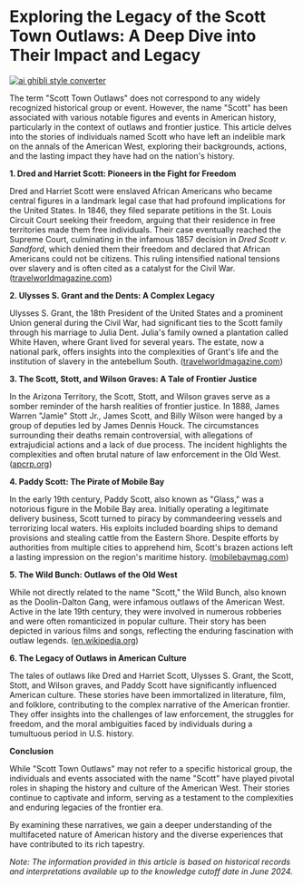# Exploring the Legacy of the Scott Town Outlaws: A Deep Dive into Their Impact and Legacy

[![ai ghibli style converter](https://i.imgur.com/dwt8Y5G.gif)](https://witbeam.net/slzx)

The term "Scott Town Outlaws" does not correspond to any widely recognized historical group or event. However, the name "Scott" has been associated with various notable figures and events in American history, particularly in the context of outlaws and frontier justice. This article delves into the stories of individuals named Scott who have left an indelible mark on the annals of the American West, exploring their backgrounds, actions, and the lasting impact they have had on the nation's history.

**1. Dred and Harriet Scott: Pioneers in the Fight for Freedom**

Dred and Harriet Scott were enslaved African Americans who became central figures in a landmark legal case that had profound implications for the United States. In 1846, they filed separate petitions in the St. Louis Circuit Court seeking their freedom, arguing that their residence in free territories made them free individuals. Their case eventually reached the Supreme Court, culminating in the infamous 1857 decision in *Dred Scott v. Sandford*, which denied them their freedom and declared that African Americans could not be citizens. This ruling intensified national tensions over slavery and is often cited as a catalyst for the Civil War. ([travelworldmagazine.com](https://www.travelworldmagazine.com/2022/09/heroes-and-outlaws-of-missouri/?utm_source=openai))

**2. Ulysses S. Grant and the Dents: A Complex Legacy**

Ulysses S. Grant, the 18th President of the United States and a prominent Union general during the Civil War, had significant ties to the Scott family through his marriage to Julia Dent. Julia's family owned a plantation called White Haven, where Grant lived for several years. The estate, now a national park, offers insights into the complexities of Grant's life and the institution of slavery in the antebellum South. ([travelworldmagazine.com](https://www.travelworldmagazine.com/2022/09/heroes-and-outlaws-of-missouri/?utm_source=openai))

**3. The Scott, Stott, and Wilson Graves: A Tale of Frontier Justice**

In the Arizona Territory, the Scott, Stott, and Wilson graves serve as a somber reminder of the harsh realities of frontier justice. In 1888, James Warren "Jamie" Stott Jr., James Scott, and Billy Wilson were hanged by a group of deputies led by James Dennis Houck. The circumstances surrounding their deaths remain controversial, with allegations of extrajudicial actions and a lack of due process. The incident highlights the complexities and often brutal nature of law enforcement in the Old West. ([apcrp.org](https://www.apcrp.org/STOTT-SCOTT-WILSON/SCOTT_STOTT_WILSON_MASTER_082507.htm?utm_source=openai))

**4. Paddy Scott: The Pirate of Mobile Bay**

In the early 19th century, Paddy Scott, also known as "Glass," was a notorious figure in the Mobile Bay area. Initially operating a legitimate delivery business, Scott turned to piracy by commandeering vessels and terrorizing local waters. His exploits included boarding ships to demand provisions and stealing cattle from the Eastern Shore. Despite efforts by authorities from multiple cities to apprehend him, Scott's brazen actions left a lasting impression on the region's maritime history. ([mobilebaymag.com](https://mobilebaymag.com/paddy-scott/?utm_source=openai))

**5. The Wild Bunch: Outlaws of the Old West**

While not directly related to the name "Scott," the Wild Bunch, also known as the Doolin-Dalton Gang, were infamous outlaws of the American West. Active in the late 19th century, they were involved in numerous robberies and were often romanticized in popular culture. Their story has been depicted in various films and songs, reflecting the enduring fascination with outlaw legends. ([en.wikipedia.org](https://en.wikipedia.org/wiki/Wild_Bunch?utm_source=openai))

**6. The Legacy of Outlaws in American Culture**

The tales of outlaws like Dred and Harriet Scott, Ulysses S. Grant, the Scott, Stott, and Wilson graves, and Paddy Scott have significantly influenced American culture. These stories have been immortalized in literature, film, and folklore, contributing to the complex narrative of the American frontier. They offer insights into the challenges of law enforcement, the struggles for freedom, and the moral ambiguities faced by individuals during a tumultuous period in U.S. history.

**Conclusion**

While "Scott Town Outlaws" may not refer to a specific historical group, the individuals and events associated with the name "Scott" have played pivotal roles in shaping the history and culture of the American West. Their stories continue to captivate and inform, serving as a testament to the complexities and enduring legacies of the frontier era.

By examining these narratives, we gain a deeper understanding of the multifaceted nature of American history and the diverse experiences that have contributed to its rich tapestry.

*Note: The information provided in this article is based on historical records and interpretations available up to the knowledge cutoff date in June 2024.*